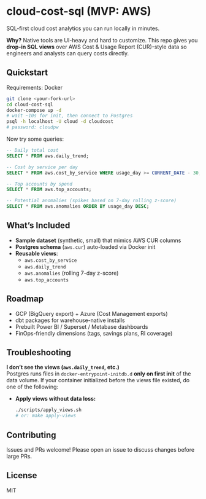 # cloud-cost-sql (MVP: AWS)

SQL-first cloud cost analytics you can run locally in minutes.

**Why?** Native tools are UI-heavy and hard to customize. This repo gives you **drop-in SQL views** over AWS Cost & Usage Report (CUR)-style data so engineers and analysts can query costs directly.

## Quickstart

Requirements: Docker

```bash
git clone <your-fork-url>
cd cloud-cost-sql
docker-compose up -d
# wait ~10s for init, then connect to Postgres
psql -h localhost -U cloud -d cloudcost
# password: cloudpw
```

Now try some queries:

```sql
-- Daily total cost
SELECT * FROM aws.daily_trend;

-- Cost by service per day
SELECT * FROM aws.cost_by_service WHERE usage_day >= CURRENT_DATE - 30;

-- Top accounts by spend
SELECT * FROM aws.top_accounts;

-- Potential anomalies (spikes based on 7-day rolling z-score)
SELECT * FROM aws.anomalies ORDER BY usage_day DESC;
```

## What’s Included

- **Sample dataset** (synthetic, small) that mimics AWS CUR columns
- **Postgres schema** (`aws.cur`) auto-loaded via Docker init
- **Reusable views**:
  - `aws.cost_by_service`
  - `aws.daily_trend`
  - `aws.anomalies` (rolling 7-day z-score)
  - `aws.top_accounts`

## Roadmap

- GCP (BigQuery export) + Azure (Cost Management exports)
- dbt packages for warehouse-native installs
- Prebuilt Power BI / Superset / Metabase dashboards
- FinOps-friendly dimensions (tags, savings plans, RI coverage)

## Troubleshooting

**I don’t see the views (`aws.daily_trend`, etc.)**  
Postgres runs files in `docker-entrypoint-initdb.d` **only on first init** of the data volume. If your container initialized before the views file existed, do one of the following:

- **Apply views without data loss:**
  ```bash
  ./scripts/apply_views.sh
  # or: make apply-views


## Contributing

Issues and PRs welcome! Please open an issue to discuss changes before large PRs.

## License

MIT
